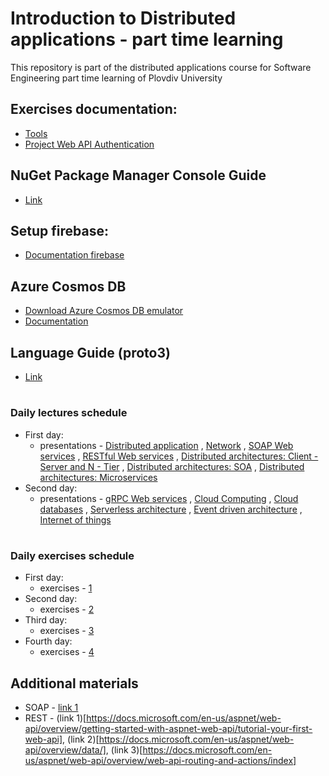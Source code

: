 # Introduction to Distributed applications - part time learning
This repository is part of the distributed applications course for Software Engineering part time learning of Plovdiv University


## Exercises documentation:
* [Tools](https://github.com/pkyurkchiev/distributed-applications-se-p/tree/master/documentations/tools.md)
* [Project Web API Authentication](https://github.com/pkyurkchiev/distributed-applications-se-p/tree/master/documentations/project-authentication.md)


## NuGet Package Manager Console Guide
* [Link](https://github.com/pkyurkchiev/distributed-applications-se-p/tree/master/documentations/nuget-console.md)


## Setup firebase:
* [Documentation firebase](https://github.com/pkyurkchiev/distributed-applications-se-p/tree/master/documentations/setup-firebase.md)


## Azure Cosmos DB
* [Download Azure Cosmos DB emulator](https://aka.ms/cosmosdb-emulator)
* [Documentation](https://docs.microsoft.com/en-us/azure/cosmos-db/local-emulator)


## Language Guide (proto3)
* [Link](https://developers.google.com/protocol-buffers/docs/proto3#packages)


#
### Daily lectures schedule

* First day:
  * presentations - [Distributed application](https://github.com/pkyurkchiev/distributed-applications-se-p/tree/master/presentations/Lecture-01.pdf)
  , [Network](https://github.com/pkyurkchiev/distributed-applications-se-p/tree/master/presentations/Lecture-02.pdf)
  , [SOAP Web services](https://github.com/pkyurkchiev/distributed-applications-se-p/tree/master/presentations/Lecture-03.pdf)
  , [RESTful Web services](https://github.com/pkyurkchiev/distributed-applications-se-p/tree/master/presentations/Lecture-04.pdf)
  , [Distributed architectures: Client - Server and N - Tier](https://github.com/pkyurkchiev/distributed-applications-se-p/tree/master/presentations/Lecture-05.pdf)
  , [Distributed architectures: SOA](https://github.com/pkyurkchiev/distributed-applications-se-p/tree/master/presentations/Lecture-06.pdf)
  , [Distributed architectures: Microservices](https://github.com/pkyurkchiev/distributed-applications-se-p/tree/master/presentations/Lecture-07.pdf)
* Second day:
  * presentations - [gRPC Web services](https://github.com/pkyurkchiev/distributed-applications-se-p/tree/master/presentations/Lecture-08.pdf)
  , [Cloud Computing](https://github.com/pkyurkchiev/distributed-applications-se-p/tree/master/presentations/Lecture-09.pdf)
  , [Cloud databases](https://github.com/pkyurkchiev/distributed-applications-se-p/tree/master/presentations/Lecture-10.pdf)
  , [Serverless architecture](https://github.com/pkyurkchiev/distributed-applications-se-p/tree/master/presentations/Lecture-11.pdf)
  , [Event driven architecture](https://github.com/pkyurkchiev/distributed-applications-se-p/tree/master/presentations/Lecture-13.pdf)
  , [Internet of things](https://github.com/pkyurkchiev/distributed-applications-se-p/tree/master/presentations/Lecture-14.pdf)


#
### Daily exercises schedule

* First day:
  * exercises - [1](https://github.com/pkyurkchiev/distributed-applications-se-p/tree/master/exercises/01)
* Second day:
  * exercises - [2](https://github.com/pkyurkchiev/distributed-applications-se-d/tree/master/exercises/02)
* Third day:
  * exercises - [3](https://github.com/pkyurkchiev/distributed-applications-se-d/tree/master/exercises/03)
* Fourth day:
  * exercises - [4](https://github.com/pkyurkchiev/distributed-applications-se-d/tree/master/exercises/04)


## Additional materials
* SOAP - [link 1](https://docs.microsoft.com/en-us/visualstudio/data-tools/walkthrough-creating-a-simple-wcf-service-in-windows-forms?view=vs-2019)
* REST - (link 1)[https://docs.microsoft.com/en-us/aspnet/web-api/overview/getting-started-with-aspnet-web-api/tutorial-your-first-web-api], (link 2)[https://docs.microsoft.com/en-us/aspnet/web-api/overview/data/], (link 3)[https://docs.microsoft.com/en-us/aspnet/web-api/overview/web-api-routing-and-actions/index]